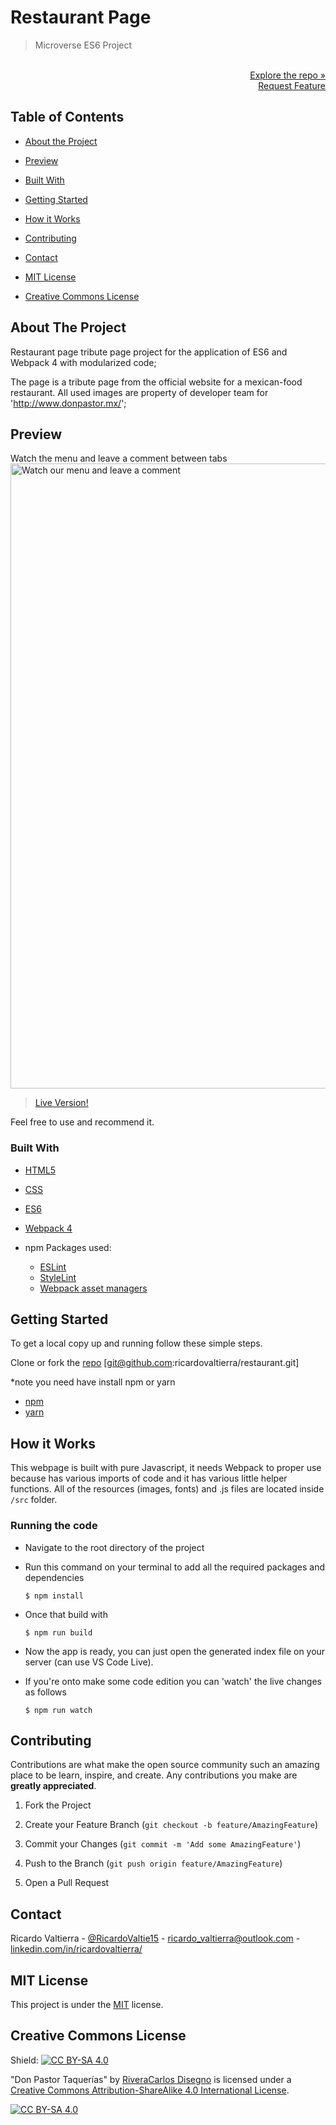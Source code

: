 # Restaurant Page

> Microverse ES6 Project

<p align="right">
  <br>
  <a href="https://github.com/ricardovaltierra/restaurant">Explore the repo »</a>
  <br>
  <a href="https://github.com/ricardovaltierra/restaurant/issues">Request Feature</a>
</p>

## Table of Contents

* [About the Project](#about-the-project)

* [Preview](#preview)

* [Built With](#built-with)

* [Getting Started](#getting-started)

* [How it Works](#how-it-works)

* [Contributing](#contributing)

* [Contact](#contact)

* [MIT License](#mit-license)

* [Creative Commons License](#creative-commons-license)


## About The Project

Restaurant page tribute page project for the application of ES6 and Webpack 4 with modularized code;

The page is a tribute page from the official website for a mexican-food restaurant. All used images are property of developer team for 'http://www.donpastor.mx/';

## Preview
Watch the menu and leave a comment between tabs
<img src="./src/img/usage_1.gif" alt="Watch our menu and leave a comment" width="1000" />

> [Live Version!](https://raw.githack.com/ricardovaltierra/restaurant-page/page-design/dist/index.html#)

Feel free to use and recommend it.

### Built With

* [HTML5](https://developer.mozilla.org/es/docs/HTML/HTML5)

* [CSS](https://developer.mozilla.org/en-US/docs/Web/CSS)

* [ES6](https://es6.io/)

* [Webpack 4](https://webpack.js.org/)

* npm Packages used:
    * [ESLint](https://eslint.org/)
    * [StyleLint](https://stylelint.io/)
    * [Webpack asset managers](https://webpack.js.org/guides/asset-management/)

## Getting Started

To get a local copy up and running follow these simple steps.

Clone or fork the <a href="https://github.com/ricardovaltierra/restaurant">repo</a> [git@github.com:ricardovaltierra/restaurant.git]

*note you need have install npm or yarn
* [npm](https://www.npmjs.com/get-npm)
* [yarn](https://classic.yarnpkg.com/en/docs/install)

## How it Works

This webpage is built with pure Javascript, it needs Webpack to proper use because has various imports of code and it has various little helper functions. All of the resources (images, fonts) and .js files are located inside `/src` folder.

### Running the code

*   Navigate to the root directory of the project

*   Run this command on your terminal to add all the required packages and dependencies
    ```
    $ npm install
    ```
*   Once that build with
    ```
    $ npm run build
    ```
*   Now the app is ready, you can just open the generated index file on your server (can use VS Code Live).
   
*   If you're onto make some code edition you can 'watch' the live changes as follows
    ```
    $ npm run watch
    ```    
   
## Contributing

Contributions are what make the open source community such an amazing place to be learn, inspire, and create. Any contributions you make are **greatly appreciated**.

1. Fork the Project

2. Create your Feature Branch (`git checkout -b feature/AmazingFeature`)

3. Commit your Changes (`git commit -m 'Add some AmazingFeature'`)

4. Push to the Branch (`git push origin feature/AmazingFeature`)

5. Open a Pull Request

## Contact

Ricardo Valtierra - [@RicardoValtie15](https://twitter.com/RicardoValtie15) - ricardo_valtierra@outlook.com  - [linkedin.com/in/ricardovaltierra/](https://www.linkedin.com/in/ricardovaltierra/)

## MIT License

This project is under the [MIT](LICENSE) license.

## Creative Commons License

Shield: [![CC BY-SA 4.0][cc-by-sa-shield]][cc-by-sa]

"Don Pastor Taquerías" by [RiveraCarlos Disegno](https://www.behance.net/riveracarlos) is licensed under a [Creative Commons Attribution-ShareAlike 4.0
International License][cc-by-sa].

[![CC BY-SA 4.0][cc-by-sa-image]][cc-by-sa]

[cc-by-sa]: http://creativecommons.org/licenses/by-sa/4.0/
[cc-by-sa-image]: https://licensebuttons.net/l/by-sa/4.0/88x31.png
[cc-by-sa-shield]: https://img.shields.io/badge/License-CC%20BY--SA%204.0-lightgrey.svg
